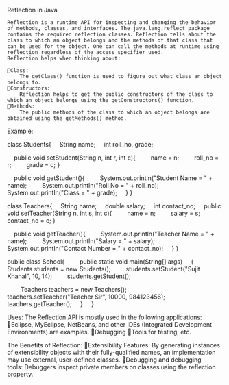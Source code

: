 Reflection in Java

    Reflection is a runtime API for inspecting and changing the behavior of methods, classes, and interfaces. The java.lang.reflect package contains the required reflection classes. Reflection tells about the class to which an object belongs and the methods of that class that can be used for the object. One can call the methods at runtime using reflection regardless of the access specifier used.
    Reflection helps when thinking about:

    Class: 
        The getClass() function is used to figure out what class an object belongs to.
    Constructors: 
        Reflection helps to get the public constructors of the class to which an object belongs using the getConstructors() function.
    Methods: 
        The public methods of the class to which an object belongs are obtained using the getMethods() method.




Example:

class Students{
    String name;
    int roll_no, grade;

    public void setStudent(String n, int r, int c){
        name = n;
        roll_no = r;
        grade = c;
}

    public void getStudent(){
        System.out.println("Student Name = " + name);
        System.out.println("Roll No = " + roll_no);
        System.out.println("Class = " + grade);
    }
}

class Teachers{
    String name;
    double salary;
    int contact_no;
    public void setTeacher(String n, int s, int c){
        name = n;
        salary = s;
        contact_no = c;
}

    public void getTeacher(){
        System.out.println("Teacher Name = " + name);
        System.out.println("Salary = " + salary);
        System.out.println("Contact Number = " + contact_no);
    }
}

public class School{    
    public static void main(String[] args) 
    {
        Students students = new Students();
        students.setStudent("Sujit Khanal", 10, 14);
        students.getStudent();

        Teachers teachers = new Teachers();
        teachers.setTeacher("Teacher Sir", 10000, 984123456);
        teachers.getTeacher();
    }    
}  


Uses:
    The Reflection API is mostly used in the following applications:
    Eclipse, MyEclipse, NetBeans, and other IDEs (Integrated Development Environments) are examples.
    Debugging
    Tools for testing, etc.

The Benefits of Reflection:
    Extensibility Features: By generating instances of extensibility objects with their fully-qualified names, an implementation may use external, user-defined classes.
    Debugging and debugging tools: Debuggers inspect private members on classes using the reflection property.

